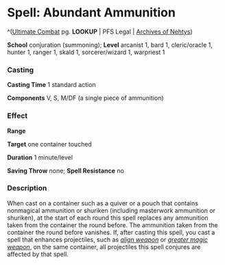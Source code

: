 # Spell: Abundant Ammunition

^([Ultimate Combat][ss-abundant-ammunition] pg. **LOOKUP** | PFS Legal | [Archives of Nehtys][sn-abundant-ammunition])

**School** conjuration (summoning); **Level** arcanist 1, bard 1, cleric/oracle 1, hunter 1, ranger 1, skald 1, sorcerer/wizard 1, warpriest 1

### Casting

**Casting Time** 1 standard action  

**Components** V, S, M/DF (a single piece of ammunition)

### Effect

**Range**   

**Target** one container touched  

**Duration** 1 minute/level  

**Saving Throw** none; **Spell Resistance** no

### Description

When cast on a container such as a quiver or a pouch that contains nonmagical ammunition or shuriken (including masterwork ammunition or shuriken), at the start of each round this spell replaces any ammunition taken from the container the round before. The ammunition taken from the container the round before vanishes. If, after casting this spell, you cast a spell that enhances projectiles, such as _[align weapon]_ or _[greater magic weapon]_, on the same container, all projectiles this spell conjures are affected by that spell.

[ss-abundant-ammunition]: http://paizo.com/pathfinderRPG/v57
[sn-abundant-ammunition]: http://www.archivesofnethys.com/SpellDisplay.aspx?ItemName=Abundant%20Ammunition
[greater magic weapon]: http://www.archivesofnethys.com/SpellDisplay.aspx?ItemName=greater%20magic%20weapon
[align weapon]: http://www.archivesofnethys.com/SpellDisplay.aspx?ItemName=align%20weapon